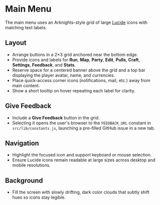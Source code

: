 # Main Menu

The main menu uses an Arknights-style grid of large [Lucide](https://lucide.dev) icons with matching text labels.

## Layout
- Arrange buttons in a 2×3 grid anchored near the bottom edge.
- Provide icons and labels for **Run**, **Map**, **Party**, **Edit**, **Pulls**, **Craft**, **Settings**, **Feedback**, and **Stats**.
- Reserve space for a centered banner above the grid and a top bar displaying the player avatar, name, and currencies.
- Place quick-access corner icons (notifications, mail, etc.) away from main content.
- Show a short tooltip on hover repeating each label for clarity.

## Give Feedback
- Include a **Give Feedback** button in the grid.
- Selecting it opens the user's browser to the `FEEDBACK_URL` constant in `src/lib/constants.js`, launching a pre-filled GitHub issue in a new tab.

## Navigation
- Highlight the focused icon and support keyboard or mouse selection.
- Ensure Lucide icons remain readable at large sizes across desktop and mobile resolutions.

## Background
- Fill the screen with slowly drifting, dark color clouds that subtly shift hues so icons stay legible.
